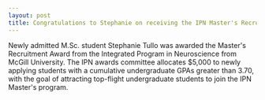 ```yaml
---
layout: post
title: Congratulations to Stephanie on receiving the IPN Master's Recruitment Award.
---
```

Newly admitted M.Sc. student Stephanie Tullo was awarded the Master's Recruitment Award from the Integrated Program in Neuroscience from McGill University. The IPN awards committee allocates $5,000 to newly applying students with a cumulative undergraduate GPAs greater than 3.70, with the goal of attracting top-flight undergraduate students to join the IPN Master's program. 
